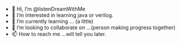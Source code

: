 - 👋 Hi, I’m @listenDreamWithMe
- 👀 I’m interested in learning java or verilog.
- 🌱 I’m currently learning ... (a little)
- 💞️ I’m looking to collaborate on ...(person making progress together)
- 📫 How to reach me ...will tell you later.

<!---
listenDreamWithMe/listenDreamWithMe is a ✨ special ✨ repository because its `README.md` (this file) appears on your GitHub profile.
You can click the Preview link to take a look at your changes.
--->
